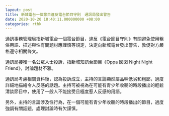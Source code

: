 ```yaml
---
layout: post
title: 新城電台一個節目違反電台節目守則　通訊局發出警告
date: 2020-10-20 18:40:11.000000000 +08:00
categories: rthk
---
```


通訊事務管理局指新城電台一個電台節目，違反《電台節目守則》有關避免使用粗俗用語、描述與性有關題材應謹慎等規定，決定向新城電台發出警告，敦促對方嚴格遵守相關條文。

通訊局接獲一名公眾人士投訴，指新城知訊台節目《Oppa 囡囡 Night Night  Friend》，討論題材不雅。

通訊局考慮相關資料後，認為投訴成立，主持的言論顯然屬品味低劣和粗鄙，過度詳細地描繪令人反感的話題。主持可被視為在可能有青少年收聽的時段播出的輕鬆清談節目中，使用了一般人不能接受且極度惹人反感的用語。

另外，主持的言論涉及性行為，在一個可能有青少年收聽的時段播出的節目，過度強調有關話題，處理討論時有欠謹慎。
